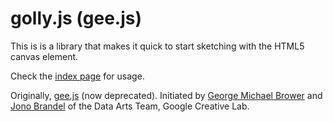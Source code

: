 golly.js (gee.js)
===============================

This is is a library that makes it quick to start sketching with the HTML5 canvas element.

Check the [index page](http://dannyx0.github.com/golly/) for usage.

Originally, [gee.js](https://github.com/georgealways/gee) (now deprecated).
Initiated by [George Michael Brower](http://georgemichaelbrower.com/) and [Jono Brandel](http://jonobr1.com/) of the Data Arts Team, Google Creative Lab.